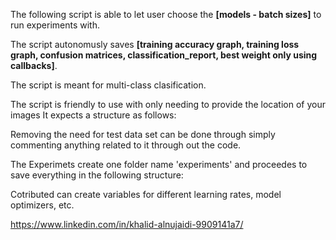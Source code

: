 The following script is able to let user choose the **[models - batch sizes]** to run experiments with.<br>

The script autonomusly saves **[training accuracy graph, training loss graph, confusion matrices, classification_report, best weight only using callbacks]**. <br>

The script is meant for multi-class clasification.

The script is friendly to use with only needing to provide the location of your images It expects a structure as follows:



Removing the need for test data set can be done through simply commenting anything related to it through out the code.


The Experimets create one folder name 'experiments' and proceedes to save everything in the following structure:





Cotributed can create variables for different learning rates, model optimizers, etc.

https://www.linkedin.com/in/khalid-alnujaidi-9909141a7/

